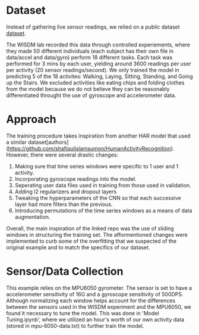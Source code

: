 # Dataset

Instead of gathering live sensor readings, we relied on a public dataset [dataset](https://www.cis.fordham.edu/wisdm/dataset.php).

The WISDM lab recorded this data through controlled experiements, where they made 50 different
individuals (each subject has their own file in data/accel and data/gyro) perform 18 different tasks.
Each task was performed for 3 mins by each user, yielding around 3600 readings per user per activity
(20 sensor readings/second). We only trained the model in predicting 5 of the 18 activites: Walking,
Laying, Sitting, Standing, and Going up the Stairs. We excluded activities like eating chips and folding clothes from the model because we do not believe they can be reasonably differentiated throught the use of gyroscope and accelerometer data.


# Approach

The training procedure takes inspiration from another HAR model that used a similar dataset[authors]
(https://github.com/shafiqulislamsumon/HumanActivityRecognition). However, there were several drastic
changes:

1. Making sure that time series windows were specific to 1 user and 1 activity.
2. Incorporating gyroscope readings into the model.
3. Seperating user data files used in training from those used in validation.
4. Adding l2 regularizers and dropout layers
5. Tweaking the hyperparameters of the CNN so that each successive layer had more filters than the previous. 
6. Introducing permutations of the time series windows as a means of data augmentation.

Overall, the main inspiration of the linked repo was the use of sliding windows in structuring the training set. The afformentioned changes were implemented to curb some of the overfitting that we suspected of the original example and to match the specifics of our dataset.

# Sensor/Data Collection

This example relies on the MPU6050 gyrometer. The sensor is set to have a accelerometer sensitivity of 16G and a gyroscope sensitivity of 500DPS. Although normalizing each window helps account for the differences between the sensors used in the WISDM experiment and the MPU6050, we found it necessary to tune the model. This was done in 'Model Tuning.ipynb', where we utilized an hour's worth of our own activity data (stored in mpu-6050-data.txt) to further train the model.

